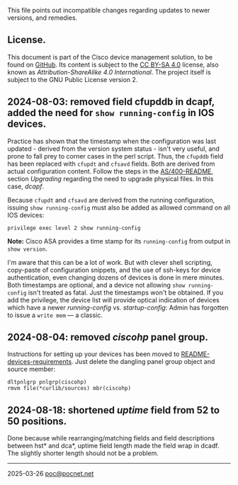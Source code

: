 This file points out incompatible changes regarding updates to newer versions, and remedies.

## License.
This document is part of the Cisco device management solution, to be found on [GitHub](https://github.com/PoC-dev/cisco-erfassung). Its content is subject to the [CC BY-SA 4.0](https://creativecommons.org/licenses/by-sa/4.0/) license, also known as *Attribution-ShareAlike 4.0 International*. The project itself is subject to the GNU Public License version 2.

## 2024-08-03: removed field cfupddb in dcapf, added the need for `show running-config` in IOS devices.
Practice has shown that the timestamp when the configuration was last updated - derived from the version system status - isn't very useful, and prone to fall prey to corner cases in the perl script. Thus, the `cfupddb` field has been replaced with `cfupdt` and `cfsavd` fields. Both are derived from actual configuration content. Follow the steps in the [AS/400-README](as400/README.md#Upgrading), section *Upgrading* regarding the need to upgrade physical files. In this case, *dcapf*.

Because `cfupdt` and `cfsavd` are derived from the running configuration, issuing `show running-config` must also be added as allowed command on all IOS devices:
```
privilege exec level 2 show running-config
```

**Note:** Cisco ASA provides a time stamp for its `running-config` from output in `show version`.

I'm aware that this can be a lot of work. But with clever shell scripting, copy-paste of configuration snippets, and the use of ssh-keys for device authentication, even changing dozens of devices is done in mere minutes. Both timestamps are optional, and a device not allowing `show running-config` isn't treated as fatal. Just the timestamps won't be obtained. If you add the privilege, the device list will provide optical indication of devices which have a newer *running-config* vs. *startup-config*: Admin has forgotten to issue a `write mem` — a classic.

## 2024-08-04: removed *ciscohp* panel group.
Instructions for setting up your devices has been moved to [README-devices-requirements](linux/README-devices-requirements.md). Just delete the dangling panel group object and source member:
```
dltpnlgrp pnlgrp(ciscohp)
rmvm file(*curlib/sources) mbr(ciscohp)
```

## 2024-08-18: shortened *uptime* field from 52 to 50 positions.
Done because while rearranging/matching fields and field descriptions between hst* and dca*, uptime field length made the field wrap in dcadf. The slightly shorter length should not be a problem.

----

2025-03-26 poc@pocnet.net

